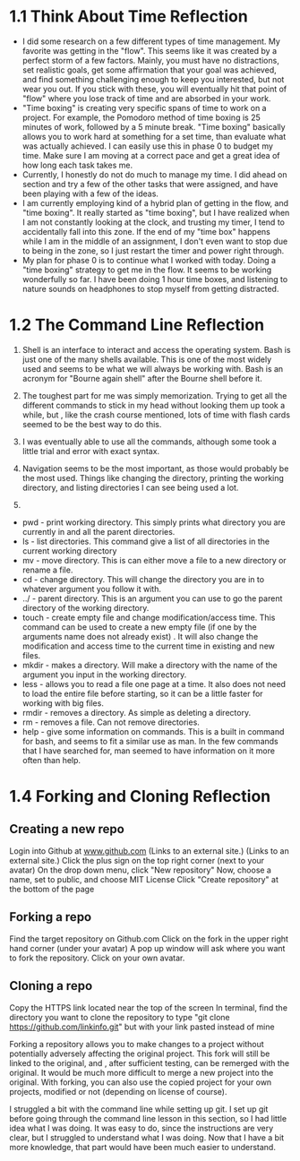 # 1.1 Think About Time Reflection

* I did some research on a few different types of time management. My favorite was getting in the "flow".  This seems like it was created by a perfect storm of a few factors. Mainly, you must have no distractions, set realistic goals, get some affirmation that your goal was achieved, and find something challenging enough to keep you interested, but not wear you out. If you stick with these, you will eventually hit that point of "flow" where you lose track of time and are absorbed in your work.
* "Time boxing" is creating very specific spans of time to work on a project. For example, the Pomodoro method of time boxing is 25 minutes of work, followed by a 5 minute break. "Time boxing" basically allows you to work hard at something for a set time, than evaluate what was actually achieved. I can easily use this in phase 0 to budget my time. Make sure I am moving at a correct pace and get a great idea of how long each task takes me.
* Currently, I honestly do not do much to manage my time.  I did ahead on section and try a few of the other tasks that were assigned, and have been playing with a few of the ideas.
* I am currently employing kind of a hybrid plan of getting in the flow, and "time boxing".  It really started as "time boxing", but I have realized when I am not constantly looking at the clock, and trusting my timer, I tend to accidentally fall into this zone. If the end of my "time box" happens while I am in the middle of an assignment, I don't even want to stop due to being in the zone, so I just restart the timer and power right through.
* My plan for phase 0 is to continue what I worked with today. Doing a "time boxing" strategy to get me in the flow.  It seems to be working wonderfully so far. I have been doing 1 hour time boxes, and listening to nature sounds on headphones to stop myself from getting distracted.

# 1.2 The Command Line Reflection

1. Shell is an interface to interact and access the operating system.  Bash is just one of the many shells available. This is one of the most widely used and seems to be what we will always be working with. Bash is an acronym for "Bourne again shell" after the Bourne shell before it.

2. The toughest part for me was simply memorization. Trying to get all the different commands to stick in my head without looking them up took a while, but , like the crash course mentioned, lots of time with flash cards seemed to be the best way to do this.

3. I was eventually able to use all the commands,  although some took a little trial and error with exact syntax.

4. Navigation seems to be the most important, as those would probably be the most used. Things like changing the directory, printing the working directory, and listing directories I can see being used a lot.

5.

  * pwd - print working directory. This simply prints what directory you are currently in and all the parent directories.
  * ls - list directories. This command give a list of all directories in the current working directory
  * mv - move directory. This is can either move a file to a new directory or rename a file.
  * cd - change directory.  This will change the directory you are in to whatever argument you follow it with.
  * ../ - parent directory.  This is an argument you can use to go the parent directory of the working directory.
  * touch - create empty file and change modification/access time.  This command can be used to create a new empty file (if one by the arguments name does not already exist) .  It will also change the modification and access time to the current time in existing and new files.
  * mkdir - makes a directory. Will make a directory with the name of the argument you input in the working directory.
  * less - allows you to read a file one page at a time. It also does not need to load the entire file before starting, so it can be a little faster for working with big files.
  * rmdir - removes a directory.  As simple as deleting a directory.
  * rm - removes a file.  Can not remove directories.
  * help - give some information on commands.  This is a built in command for bash, and seems to fit a similar use as man.  In the few commands that I have searched for, man seemed to have information on it more often than help.

# 1.4 Forking and Cloning Reflection

## Creating a new repo

Login into Github at www.github.com (Links to an external site.) (Links to an external site.)
Click the plus sign on the top right corner (next to your avatar)
On the drop down menu, click "New repository"
Now, choose a name, set to public, and choose MIT License
Click "Create repository" at the bottom of the page

## Forking a repo

Find the target repository on Github.com
Click on the fork in the upper right hand corner (under your avatar)
A pop up window will ask where you want to fork the repository. Click on your own avatar.

## Cloning a repo

Copy the HTTPS link located near the top of the screen
In terminal, find the directory you want to clone the repository to
type "git clone https://github.com/linkinfo.git" but with your link pasted instead of mine

Forking a repository allows you to make changes to a project without potentially adversely affecting the original project. This fork will still be linked to the original, and , after sufficient testing, can be remerged with the original. It would be much more difficult to merge a new project into the original. With forking, you can also use the copied project for your own projects, modified or not (depending on license of course).

I struggled a bit with the command line while setting up git. I set up git before going through the command line lesson in this section, so I had little idea what I was doing. It was easy to do, since the instructions are very clear, but I struggled to understand what I was doing. Now that I have a bit more knowledge, that part would have been much easier to understand.
